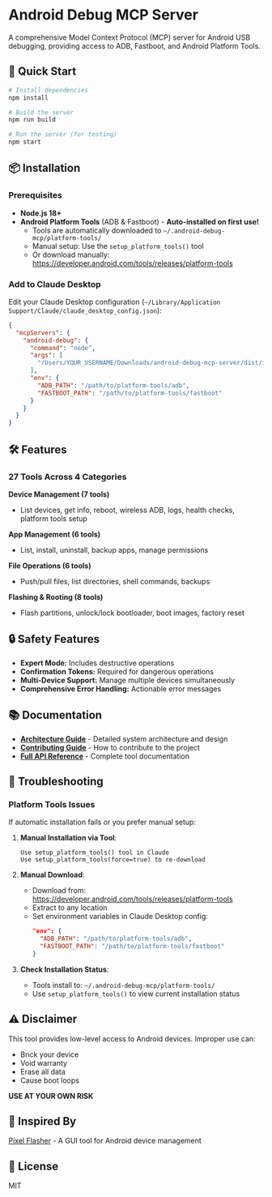# Android Debug MCP Server

A comprehensive Model Context Protocol (MCP) server for Android USB debugging, providing access to ADB, Fastboot, and Android Platform Tools.

## 🚀 Quick Start

```bash
# Install dependencies
npm install

# Build the server
npm run build

# Run the server (for testing)
npm start
```

## 📦 Installation

### Prerequisites
- **Node.js 18+**
- **Android Platform Tools** (ADB & Fastboot) - **Auto-installed on first use!**
  - Tools are automatically downloaded to `~/.android-debug-mcp/platform-tools/`
  - Manual setup: Use the `setup_platform_tools()` tool
  - Or download manually: https://developer.android.com/tools/releases/platform-tools

### Add to Claude Desktop

Edit your Claude Desktop configuration (`~/Library/Application Support/Claude/claude_desktop_config.json`):

```json
{
  "mcpServers": {
    "android-debug": {
      "command": "node",
      "args": [
        "/Users/YOUR_USERNAME/Downloads/android-debug-mcp-server/dist/index.js"
      ],
      "env": {
        "ADB_PATH": "/path/to/platform-tools/adb",
        "FASTBOOT_PATH": "/path/to/platform-tools/fastboot"
      }
    }
  }
}
```

## 🛠️ Features

### 27 Tools Across 4 Categories

**Device Management (7 tools)**
- List devices, get info, reboot, wireless ADB, logs, health checks, platform tools setup

**App Management (6 tools)**
- List, install, uninstall, backup apps, manage permissions

**File Operations (6 tools)**
- Push/pull files, list directories, shell commands, backups

**Flashing & Rooting (8 tools)**
- Flash partitions, unlock/lock bootloader, boot images, factory reset

## 🔒 Safety Features

- **Expert Mode:** Includes destructive operations
- **Confirmation Tokens:** Required for dangerous operations
- **Multi-Device Support:** Manage multiple devices simultaneously
- **Comprehensive Error Handling:** Actionable error messages

## 📚 Documentation

- **[Architecture Guide](./ARCHITECTURE.md)** - Detailed system architecture and design
- **[Contributing Guide](./CONTRIBUTING.md)** - How to contribute to the project
- **[Full API Reference](./docs/README.md)** - Complete tool documentation

## 🔧 Troubleshooting

### Platform Tools Issues

If automatic installation fails or you prefer manual setup:

1. **Manual Installation via Tool**:
   ```
   Use setup_platform_tools() tool in Claude
   Use setup_platform_tools(force=true) to re-download
   ```

2. **Manual Download**:
   - Download from: https://developer.android.com/tools/releases/platform-tools
   - Extract to any location
   - Set environment variables in Claude Desktop config:
     ```json
     "env": {
       "ADB_PATH": "/path/to/platform-tools/adb",
       "FASTBOOT_PATH": "/path/to/platform-tools/fastboot"
     }
     ```

3. **Check Installation Status**:
   - Tools install to: `~/.android-debug-mcp/platform-tools/`
   - Use `setup_platform_tools()` to view current installation status

## ⚠️ Disclaimer

This tool provides low-level access to Android devices. Improper use can:
- Brick your device
- Void warranty
- Erase all data
- Cause boot loops

**USE AT YOUR OWN RISK**

## 🎯 Inspired By

[Pixel Flasher](https://github.com/badabing2005/PixelFlasher) - A GUI tool for Android device management

## 📄 License

MIT
